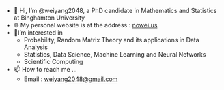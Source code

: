 - 👋 Hi, I’m @weiyang2048, a PhD candidate in Mathematics and Statistics at Binghamton University
- 🌐 My personal website is at the address : [nowei.us](www.nowei.us)
- 📖I’m interested in
  - Probability, Random Matrix Theory and its applications in Data Analysis
  - Statistics, Data Science, Machine Learning and Neural Networks
  - Scientific Computing
- 📫 How to reach me ...
  - Email : weiyang2048@gmail.com 

